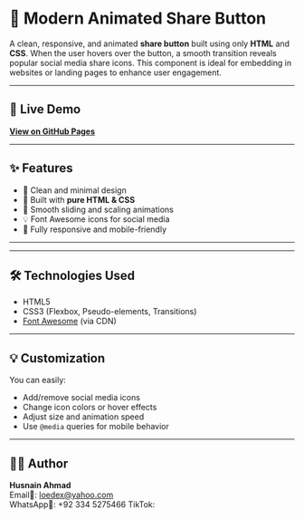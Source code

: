 # 🔗 Modern Animated Share Button

A clean, responsive, and animated **share button** built using only **HTML** and **CSS**. When the user hovers over the button, a smooth transition reveals popular social media share icons. This component is ideal for embedding in websites or landing pages to enhance user engagement.

---

## 🚀 Live Demo

[**View on GitHub Pages**](https://github.com/loedex/Modern-Animated-Share-Button.git)  

---

## ✨ Features

- 🧼 Clean and minimal design
- 🧩 Built with **pure HTML & CSS**
- 🎯 Smooth sliding and scaling animations
- 💡 Font Awesome icons for social media
- 📱 Fully responsive and mobile-friendly

---

---

## 🛠️ Technologies Used

- HTML5
- CSS3 (Flexbox, Pseudo-elements, Transitions)
- [Font Awesome](https://fontawesome.com/) (via CDN)

---

## 💡 Customization

You can easily:
- Add/remove social media icons
- Change icon colors or hover effects
- Adjust size and animation speed
- Use `@media` queries for mobile behavior

---

## 🙋‍♂️ Author

**Husnain Ahmad**  
Email📧:  loedex@yahoo.com  
WhatsApp📱:  +92 334 5275466
TikTok: 



